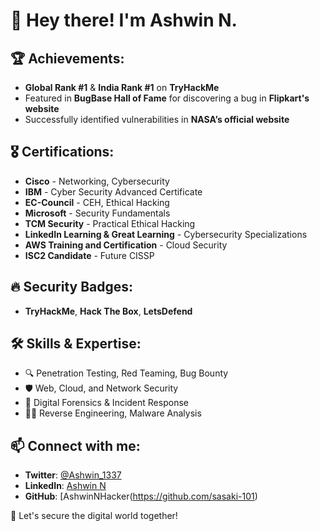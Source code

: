 # 👋 Hey there! I'm Ashwin N.

## 🏆 Achievements:
- **Global Rank #1** & **India Rank #1** on **TryHackMe**  
- Featured in **BugBase Hall of Fame** for discovering a bug in **Flipkart's website**  
- Successfully identified vulnerabilities in **NASA’s official website**  

## 🎖️ Certifications:
- **Cisco** - Networking, Cybersecurity  
- **IBM** - Cyber Security Advanced Certificate  
- **EC-Council** - CEH, Ethical Hacking  
- **Microsoft** - Security Fundamentals  
- **TCM Security** - Practical Ethical Hacking  
- **LinkedIn Learning & Great Learning** - Cybersecurity Specializations  
- **AWS Training and Certification** - Cloud Security  
- **ISC2 Candidate** - Future CISSP  

## 🔥 Security Badges:
- **TryHackMe**, **Hack The Box**, **LetsDefend**  

## 🛠 Skills & Expertise:
- 🔍 Penetration Testing, Red Teaming, Bug Bounty  
- 🛡️ Web, Cloud, and Network Security  
- 🔬 Digital Forensics & Incident Response  
- 🏴‍☠️ Reverse Engineering, Malware Analysis  

## 📫 Connect with me:
- **Twitter**: [@Ashwin_1337](https://twitter.com/Ashwin_1337)  
- **LinkedIn**: [Ashwin N](https://www.linkedin.com/in/ashwin-n-1-1-1-)  
- **GitHub**: [AshwinNHacker(https://github.com/sasaki-101)  

🚀 Let's secure the digital world together!  
